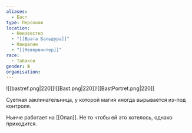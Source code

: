 ```yaml
---
aliases:
  - Баст
type: Персонаж
location:
  - Неизвестно
  - "[[Врата Бальдура]]"
  - Фанделин
  - "[[Невервинтер]]"
race:
  - Табакси
gender: Ж
organisation:
---
```

![[bastref.png|220]]![[Bast.png|220]]![[BastPortret.png|220]]

Суетная заклинательница, у которой магия иногда вырывается из-под контроля. 

Нынче работает на [[Опал]]. Не то чтобы ей это хотелось, однако приходится.